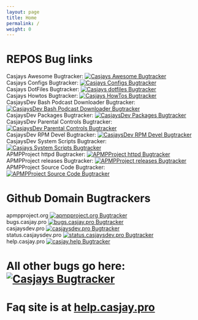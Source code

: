 ```yaml
---
layout: page
title: Home
permalink: /
weight: 0
---
```


# REPOS Bug links

Casjays Awesome Bugtracker:                           [![Casjays Awesome Bugtracker](https://img.shields.io/github/issues/casjay/awesome.svg)](https://github.com/casjay/awesome/issues)  
Casjays Configs Bugtracker:                           [![Casjays Configs Bugtracker](https://img.shields.io/github/issues/casjay/configs.svg)](https://github.com/casjay/configs/issues)  
Casjays DotFiles Bugtracker:                          [![Casjays dotfiles Bugtracker](https://img.shields.io/github/issues/casjay/dotfiles.svg)](https://github.com/casjay/dotfiles/issues)  
Casjays Howtos Bugtracker:                            [![Casjays HowTos Bugtracker](https://img.shields.io/github/issues/casjay/howtos.svg)](https://github.com/casjay/howtos/issues)  
CasjaysDev Bash Podcast Downloader Bugtracker:        [![CasjaysDev Bash Podcast Downloader Bugtracker](https://img.shields.io/github/issues/casjaysdev/bash-podcast-downloader.svg)](https://github.com/casjays/bash-podcast-downloader/issues)  
CasjaysDev Packages Bugtracker:                       [![CasjaysDev Packages Bugtracker](https://img.shields.io/github/issues/casjaysdev/packages.svg)](https://github.com/casjaysdev/packages/issues)  
CasjaysDev Parental Controls Bugtracker:              [![CasjaysDev Parental Controls Bugtracker](https://img.shields.io/github/issues/casjaysdev/parental-controls.svg)](https://github.com/casjaysdev/parental-controls/issues)  
CasjaysDev RPM Devel Bugtracker:                      [![CasjaysDev RPM Devel Bugtracker](https://img.shields.io/github/issues/casjaysdev/rpm-devel.svg)](https://github.com/casjaysdev/rpm-devel/issues)  
CasjaysDev System Scripts Bugtracker:                 [![Casjays System Scripts Bugtracker](https://img.shields.io/github/issues/casjaysdev/system-scripts.svg)](https://github.com/casjaysdev/system-scripts/issues)  
APMPProject httpd Bugtracker:                         [![APMPProject httpd Bugtracker](https://img.shields.io/github/issues/apmpproject/httpd.svg)](https://github.com/apmpproject/httpd/issues)  
APMPProject releases Bugtracker:                      [![APMPProject releases Bugtracker](https://img.shields.io/github/issues/apmpproject/releases.svg)](https://github.com/apmpproject/releases/issues)  
APMPProject Source Code Bugtracker:                   [![APMPProject Source Code Bugtracker](https://img.shields.io/github/issues/apmpproject/sourcecode.svg)](https://github.com/apmpproject/sourcecode/issues)  
  
# Github Domain Bugtrackers  

apmpproject.org                                       [![apmpproject.org Bugtracker](https://img.shields.io/github/issues/casjaysdev-sites/apmpproject.org.svg)](https://github.com/casjaysdev-sites/apmpproject.org/issues)  
bugs.casjay.pro                                       [![bugs.casjay.pro Bugtracker](https://img.shields.io/github/issues/casjaysdev-sites/bugs.casjay.pro.svg)](https://github.com/casjaysdev-sites/bugs.casjay.pro/issues)  
casjaysdev.pro                                        [![casjaysdev.pro Bugtracker](https://img.shields.io/github/issues/casjaysdev-sites/casjaysdev.pro.svg)](https://github.com/casjaysdev-sites/casjaysdev.pro/issues)  
status.casjaysdev.pro                                 [![status.casjaysdev.pro Bugtracker](https://img.shields.io/github/issues/casjaysdev-sites/status.casjaysdev.pro.svg)](https://github.com/casjaysdev-sites/status.casjaysdev.pro/issues)  
help.casjay.pro                                       [![casjay.help Bugtracker](https://img.shields.io/github/issues/casjaysdev-sites/casjay.help.svg)](https://github.com/casjaysdev-sites/help.casjay.pro/issues)  
  
# All other bugs go here: [![Casjays Bugtracker](https://img.shields.io/github/issues/casjaysdev-sites/bugs.casjay.pro.svg)](https://github.com/casjaysdev-sites/bugs.casjay.pro/issues)  
  
# Faq site is at [help.casjay.pro](http://help.casjay.pro)
